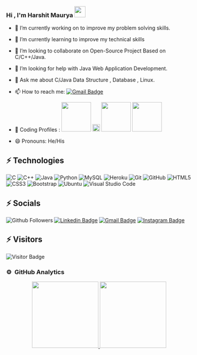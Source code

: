 ### Hi , I'm Harshit Maurya <img src="https://media.tenor.com/images/af1b615e4f90567a1328b7c320d3a601/tenor.gif" width="30px">

- 🔭 I’m currently working on to improve my problem solving skills.
- 🌱 I’m currently learning to improve my technical skills
- 👯 I’m looking to collaborate on Open-Source Project Based on C/C++/Java.
- 🤔 I’m looking for help with Java Web Application Development.
- 💬 Ask me about C/Java Data Structure , Database , Linux.
- 📫 How to reach me:  [![Gmail Badge](https://img.shields.io/badge/-rockharshitmaurya@gmail.com-c14438?style=flat-square&logo=Gmail&logoColor=white&link=mailto:chand567khan@gmail.com)](mailto:rockharshitmaurya@gmail.com)
- 🔭 Coding Profiles : 
[<img src="https://cdn.icon-icons.com/icons2/2530/PNG/512/leetcode_button_icon_151892.png" width="80px">](https://leetcode.com/HarshitMaurya/) 
[<img src="https://cdn.icon-icons.com/icons2/2389/PNG/512/hackerearth_logo_icon_145208.png" width="20px">](https://www.hackerearth.com/@harshit_maurya)
[<img src="https://cdn.icon-icons.com/icons2/2530/PNG/512/codechef_button_icon_151902.png" width="80px">](https://www.codechef.com/users/harshit_maurya)
[<img src="https://cdn.icon-icons.com/icons2/2530/PNG/512/hackerrank_button_icon_151894.png" width="80px">](https://www.hackerrank.com/rockharshitmaury)

- 😄 Pronouns: He/His
<!-- <img align="right" alt="GIF" src="https://github.com/saquib77/saquib77/blob/master/code.gif?raw=true" width="500" height="320" /> -->
## ⚡ Technologies

 ![C](https://img.shields.io/badge/-C-00599C?style=flat-square&logo=c) 
 ![C++](https://img.shields.io/badge/-C++-00599C?style=flat-square&logo=c) 
 ![Java](https://img.shields.io/badge/-java-E34A86?style=flat-square&logo=java) 
 ![Python](https://img.shields.io/badge/-Python-05122A?style=flat&logo=python)
 ![MySQL](https://img.shields.io/badge/-MySQL-black?style=flat-square&logo=mysql) 
 ![Heroku](https://img.shields.io/badge/-Heroku-430098?style=flat-square&logo=heroku) 
 ![Git](https://img.shields.io/badge/-Git-black?style=flat-square&logo=git) 
 ![GitHub](https://img.shields.io/badge/-GitHub-181717?style=flat-square&logo=github) 
 ![HTML5](https://img.shields.io/badge/-HTML5-E34F26?style=flat-square&logo=html5&logoColor=white)
 ![CSS3](https://img.shields.io/badge/-CSS3-1572B6?style=flat-square&logo=css3)
 ![Bootstrap](https://img.shields.io/badge/-Bootstrap-563D7C?style=flat-square&logo=bootstrap)
 ![Ubuntu](https://img.shields.io/ubuntu/v/ubuntu-wallpapers?style=for-the-badge)
 ![Visual Studio Code](https://img.shields.io/badge/-Visual%20Studio%20Code-05122A?style=flat&logo=visual-studio-code&logoColor=007ACC)
 


## ⚡ Socials
 ![Github Followers](https://img.shields.io/github/followers/rockharshitmaurya?style=social) 
 [![Linkedin Badge](https://img.shields.io/badge/-HarshitMaurya-blue?style=flat-square&logo=Linkedin&logoColor=white&link=https://www.linkedin.com/in/harshitmaurya/)](https://www.linkedin.com/in/harshitmaurya/) 
 [![Gmail Badge](https://img.shields.io/badge/-rockharshitmaurya@gmail.com-c14438?style=flat-square&logo=Gmail&logoColor=white&link=mailto:rockharshitmaurya@gmail.com)](mailto:rockharshitmaurya@gmail.com)
 [![Instagram Badge](https://img.shields.io/badge/-sudo_demon-purple?style=flat-square&logo=instagram&logoColor=white&link=https://www.instagram.com/harshit__maury/)](https://www.instagram.com/harshit__maury/)

## ⚡ Visitors
![Visitor Badge](https://visitor-badge.laobi.icu/badge?page_id=HarshitMaurya)

### ⚙️ &nbsp;GitHub Analytics

<p align="center">
<a href="https://github.com/saquib77">
  <img height="180em" src="https://github-readme-stats-eight-theta.vercel.app/api?username=rockharshitmaurya&show_icons=true&theme=gotham&include_all_commits=true&count_private=true"/>
  <img height="180em" src="https://github-readme-stats-eight-theta.vercel.app/api/top-langs/?username=rockharshitmaurya&layout=compact&langs_count=8&theme=gotham"/>
</a>
</p>

